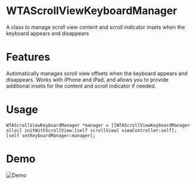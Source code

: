 WTAScrollViewKeyboardManager
===========================

A class to manage scroll view content and scroll indicator insets when the keyboard appears and disappears

Features
========
Automatically manages scroll view offsets when the keyboard appears and disappears. Works with iPhone and iPad, and allows you to provide additional insets for the content and scroll indicator if needed.

Usage
=====

```
WTAScrollViewKeyboardManager *manager = [[WTAScrollViewKeyboardManager alloc] initWithScrollView:[self scrollView] viewController:self];
[self setKeyboardManager:manager];
```

Demo
====

![Demo](https://raw.github.com/willowtreeapps/WTScrollViewKeyboardManager/develop/demo.gif)
